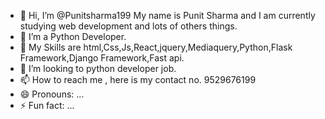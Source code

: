 - 👋 Hi, I’m @Punitsharma199  My name is Punit Sharma and I am currently studying web development and lots of others things.
- 👀 I’m a Python Developer.
- 🌱 My Skills are html,Css,Js,React,jquery,Mediaquery,Python,Flask Framework,Django Framework,Fast api.
- 💞️ I’m looking to python developer job.
- 📫 How to reach me , here is my contact no. 9529676199 
- 😄 Pronouns: ...
- ⚡ Fun fact: ...

